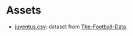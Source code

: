# Assets

- [juventus.csv](juventus.csv): dataset from [The-Football-Data](https://github.com/buckthorndev/The-Football-Data).
